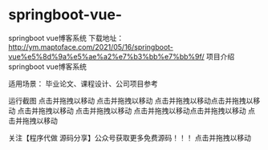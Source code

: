 # springboot-vue-
springboot vue博客系统
下载地址：http://ym.maptoface.com/2021/05/16/springboot-vue%e5%8d%9a%e5%ae%a2%e7%b3%bb%e7%bb%9f/
项目介绍
springboot vue博客系统

适用场景：
毕业论文、课程设计、公司项目参考

运行截图
点击并拖拽以移动​ 点击并拖拽以移动​ 点击并拖拽以移动​ 点击并拖拽以移动​ 点击并拖拽以移动​ 点击并拖拽以移动​ 点击并拖拽以移动​ 点击并拖拽以移动​ 点击并拖拽以移动​

关注【程序代做 源码分享】公众号获取更多免费源码！！！
点击并拖拽以移动​
